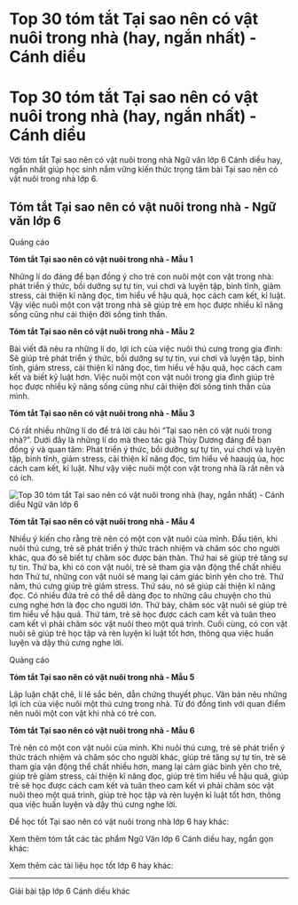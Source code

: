 # Top 30 tóm tắt Tại sao nên có vật nuôi trong nhà (hay, ngắn nhất) - Cánh diều

# Top 30 tóm tắt Tại sao nên có vật nuôi trong nhà (hay, ngắn nhất) - Cánh diều

Với tóm tắt Tại sao nên có vật nuôi trong nhà Ngữ văn lớp 6 Cánh diều hay, ngắn nhất giúp học sinh nắm vững kiến thức trọng tâm bài Tại sao nên có vật nuôi trong nhà lớp 6.

## Tóm tắt Tại sao nên có vật nuôi trong nhà - Ngữ văn lớp 6

Quảng cáo

**Tóm tắt Tại sao nên có vật nuôi trong nhà - Mẫu 1**

Những lí do đáng để bạn đồng ý cho trẻ con nuôi một con vật trong nhà: phát triển ý thức, bồi dưỡng sự tự tin, vui chơi và luyện tập, bình tĩnh, giảm stress, cải thiện kĩ năng đọc, tìm hiểu về hậu quả, học cách cam kết, kỉ luật. Vậy việc nuôi một con vật trong nhà sẽ giúp trẻ em học được nhiều kĩ năng sống cũng như cải thiện đời sống tinh thần.

**Tóm tắt Tại sao nên có vật nuôi trong nhà - Mẫu 2**

Bài viết đã nêu ra những lí do, lợi ích của việc nuôi thú cưng trong gia đình: Sẽ giúp trẻ phát triển ý thức, bồi dưỡng sự tự tin, vui chơi và luyện tập, bình tĩnh, giảm stress, cải thiện kĩ năng đọc, tìm hiểu về hậu quả, học cách cam kết và biết kỷ luật hơn. Việc nuôi một con vật nuôi trong gia đình giúp trẻ học được nhiều kỹ năng sống cũng như cải thiện đời sống tinh thần của mình.

**Tóm tắt Tại sao nên có vật nuôi trong nhà - Mẫu 3**

Có rất nhiều những lí do để trả lời câu hỏi “Tại sao nên có vật nuôi trong nhà?”. Dưới đây là những lí do mà theo tác giả Thùy Dương đáng để bạn đồng ý và quan tâm: Phát triển ý thức, bồi dưỡng sự tự tin, vui chơi và luyện tập, bình tĩnh, giảm stress, cải thiện kĩ năng đọc, tìm hiểu về haaujq ủa, học cách cam kết, kỉ luật. Như vậy việc nuôi một con vật trong nhà là rất nên và có ích. 

![Top 30 tóm tắt Tại sao nên có vật nuôi trong nhà \(hay, ngắn nhất\) - Cánh diều Ngữ văn lớp 6](https://vietjack.com/soan-van-lop-6-cd/images/tom-tat-tai-sao-nen-co-vat-nuoi-trong-nha-66823.png)

**Tóm tắt Tại sao nên có vật nuôi trong nhà - Mẫu 4**

Nhiều ý kiến cho rằng trẻ nên có một con vật nuôi của mình. Đầu tiên, khi nuôi thú cưng, trẻ sẽ phát triển ý thức trách nhiệm và chăm sóc cho người khác, qua đó sẽ biết tự chăm sóc được bản thân. Thứ hai sẽ giúp trẻ tăng sự tự tin. Thứ ba, khi có con vật nuôi, trẻ sẽ tham gia vận động thể chất nhiều hơn Thứ tư, những con vật nuôi sẽ mang lại cảm giác bình yên cho trẻ. Thứ năm, thú cưng giúp trẻ giảm stress. Thứ sáu, nó sẽ giúp cải thiện kĩ năng đọc. Có nhiều đứa trẻ có thể dễ dàng đọc to những câu chuyện cho thú cưng nghe hơn là đọc cho người lớn. Thứ bảy, chăm sóc vật nuôi sẽ giúp trẻ tìm hiểu về hậu quả. Thứ tám, trẻ sẽ học được cách cam kết và tuân theo cam kết vì phải chăm sóc vật nuôi theo một quá trình. Cuối cùng, có con vật nuôi sẽ giúp trẻ học tập và rèn luyện kỉ luật tốt hơn, thông qua việc huấn luyện và dậy thú cưng nghe lời. 

Quảng cáo

**Tóm tắt Tại sao nên có vật nuôi trong nhà - Mẫu 5**

Lập luận chặt chẽ, lí lẽ sắc bén, dẫn chứng thuyết phục. Văn bản nêu những lợi ích của việc nuôi một thú cưng trong nhà. Từ đó đồng tình với quan điểm nên nuôi một con vật khi nhà có trẻ con.

**Tóm tắt Tại sao nên có vật nuôi trong nhà - Mẫu 6**

Trẻ nên có một con vật nuôi của mình. Khi nuôi thú cưng, trẻ sẽ phát triển ý thức trách nhiệm và chăm sóc cho người khác, giúp trẻ tăng sự tự tin, trẻ sẽ tham gia vận động thể chất nhiều hơn, mang lại cảm giác bình yên cho trẻ, giúp trẻ giảm stress, cải thiện kĩ năng đọc, giúp trẻ tìm hiểu về hậu quả, giúp trẻ sẽ học được cách cam kết và tuân theo cam kết vì phải chăm sóc vật nuôi theo một quá trình, giúp trẻ học tập và rèn luyện kỉ luật tốt hơn, thông qua việc huấn luyện và dậy thú cưng nghe lời.

Để học tốt Tại sao nên có vật nuôi trong nhà lớp 6 hay khác:

Xem thêm tóm tắt các tác phẩm Ngữ Văn lớp 6 Cánh diều hay, ngắn gọn khác:

Xem thêm các tài liệu học tốt lớp 6 hay khác:

* * *

Giải bài tập lớp 6 Cánh diều khác
